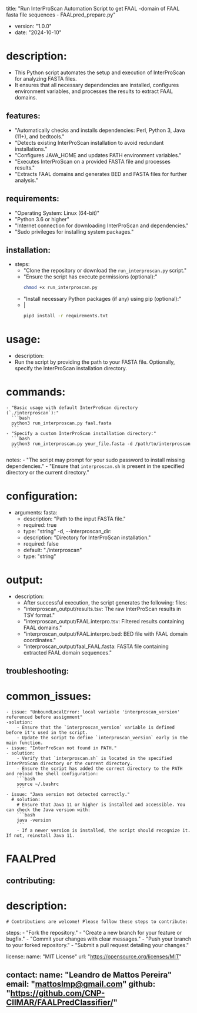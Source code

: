 
title: "Run InterProScan Automation Script to get FAAL -domain of FAAL fasta file sequences - FAALpred_prepare.py"
- version: "1.0.0"
- date: "2024-10-10"
# description: 
  - This Python script automates the setup and execution of InterProScan for analyzing FASTA files.
  - It ensures that all necessary dependencies are installed, configures environment variables,
    and processes the results to extract FAAL domains.

## features:
  - "Automatically checks and installs dependencies: Perl, Python 3, Java (11+), and bedtools."
  - "Detects existing InterProScan installation to avoid redundant installations."
  - "Configures JAVA_HOME and updates PATH environment variables."
  - "Executes InterProScan on a provided FASTA file and processes results."
  - "Extracts FAAL domains and generates BED and FASTA files for further analysis."

## requirements:
  - "Operating System: Linux (64-bit)"
  - "Python 3.6 or higher"
  - "Internet connection for downloading InterProScan and dependencies."
  - "Sudo privileges for installing system packages."

## installation:
  - steps:
    - "Clone the repository or download the `run_interproscan.py` script."
    - "Ensure the script has execute permissions (optional):"
      ```bash
      chmod +x run_interproscan.py
      ```
    - "Install necessary Python packages (if any) using pip (optional):"
    - |
      ```bash
      pip3 install -r requirements.txt
      ```

# usage:
  - description: 
  - Run the script by providing the path to your FASTA file. Optionally, specify the InterProScan installation directory.
# commands:
    - "Basic usage with default InterProScan directory (`./interproscan`):"
      ```bash
      python3 run_interproscan.py faal.fasta
      ```
    - "Specify a custom InterProScan installation directory:"
      ```bash
      python3 run_interproscan.py your_file.fasta -d /path/to/interproscan
      ```
  notes:
    - "The script may prompt for your sudo password to install missing dependencies."
    - "Ensure that `interproscan.sh` is present in the specified directory or the current directory."

# configuration:
  - arguments:
     fasta:
      - description: "Path to the input FASTA file."
      - required: true
      - type: "string"
    -d, --interproscan_dir:
      - description: "Directory for InterProScan installation."
      - required: false
      - default: "./interproscan"
      - type: "string"

# output:
  - description: 
    - After successful execution, the script generates the following:
  files:
    - "interproscan_output/results.tsv: The raw InterProScan results in TSV format."
    - "interproscan_output/FAAL.interpro.tsv: Filtered results containing FAAL domains."
    - "interproscan_output/FAAL.interpro.bed: BED file with FAAL domain coordinates."
    - "interproscan_output/faal_FAAL.fasta: FASTA file containing extracted FAAL domain sequences."

## troubleshooting:
  # common_issues:
    - issue: "UnboundLocalError: local variable 'interproscan_version' referenced before assignment"
    -solution: 
        - Ensure that the `interproscan_version` variable is defined before it's used in the script.
        - Update the script to define `interproscan_version` early in the main function.
    - issue: "InterProScan not found in PATH."
    - solution: 
        - Verify that `interproscan.sh` is located in the specified InterProScan directory or the current directory.
        - Ensure the script has added the correct directory to the PATH and reload the shell configuration:
        ```bash
        source ~/.bashrc
        ```
    - issue: "Java version not detected correctly."
      # solution: 
        # Ensure that Java 11 or higher is installed and accessible. You can check the Java version with:
        ```bash
        java -version
        ```
        - If a newer version is installed, the script should recognize it. If not, reinstall Java 11.

# FAALPred

## contributing:
  # description: 
    # Contributions are welcome! Please follow these steps to contribute:
  steps:
    - "Fork the repository."
    - "Create a new branch for your feature or bugfix."
    - "Commit your changes with clear messages."
    - "Push your branch to your forked repository."
    - "Submit a pull request detailing your changes."

license:
  name: "MIT License"
  url: "https://opensource.org/licenses/MIT"

contact:
  name: "Leandro de Mattos Pereira"
  email: "mattoslmp@gmail.com"
  github: "https://github.com/CNP-CIIMAR/FAALPredClassifier/"
---
